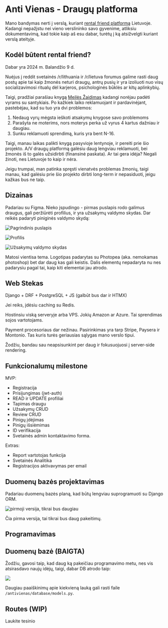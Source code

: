 # Anti Vienas - Draugų platforma

Mano bandymas nerti į verslą, kuriant [rental friend platformą](https://www.afar.com/magazine/the-incredibly-true-story-of-renting-a-friend-in-tokyo) Lietuvoje. Kadangi nepažįstu nei vieno verslininko savo gyvenime, atliksiu dokumentavimą, kad tokie kaip aš esu dabar, turėtų į ką atsižvelgti kuriant verslą ateityje.

## Kodėl būtent rental friend?

Dabar yra 2024 m. Balandžio 9 d. 

Nuėjus į reddit svetainės /r/lithuania ir /r/lietuva forumus galime rasti daug postų apie tai kaip žmonės neturi draugų, antrų pusių ir yra izoliuoti nuo visų socializavimosi ritualų dėl karjeros, psichologinės būklės ar kitų aplinkybių.

Taigi, pradžiai parašiau knygą [Meilės Žaidimas](https://www.meileszaidimas.lt/) kadangi norėjau padėti vyrams su santykiais. Po kažkiek laiko reklamuojant ir pardavinėjant, pastebėjau, kad su tuo yra dvi problemos: 

1) Nedaug vyrų mėgsta ieškoti atsakymų knygose savo problemoms
2) Parašyta ne moterims, nors moterys perka už vyrus 4 kartus dažniau ir daugiau.
3) Sunku reklamuoti sprendimą, kuris yra bent N-16.

Taigi, manau laikas palikti knygą pasyvioje lentynoje, ir pereiti prie šio projekto. A/V draugų platformą galėsiu daug lengviau reklamuoti, bei žmonės iš to galės užsidirbti (finansinė paskata). Ar tai gera idėja? Negali žinoti, nes Lietuvoje to kaip ir nėra.

Jeigu trumpai, man patinka spręsti vienatvės problemas žmonių, taigi manau, kad galėsiu prie šio projekto dirbti long-term ir nepasiduoti, jeigu kažkas bus ne taip.

## Dizainas

Padariau su Figma. Nieko įspudingo - pirmas puslapis rodo galimus draugus, gali peržiūrėti profilius, ir yra užsakymų valdymo skydas. Dar reikės padaryti piniginės valdymo skydą:

![Pagrindinis puslapis](/readme_assets/1.png)

![Profilis](/readme_assets/2.png)

![Užsakymų valdymo skydas](/readme_assets/3.png)

Matosi vientisa tema. Logotipas padarytas su Photopea (aka. nemokamas photoshop) bet dar daug kas gali keistis. Dalis elementų nepadaryta nu nes padarysiu pagal tai, kaip kiti elementai jau atrodo.

## Web Stekas

Django + DRF + PostgreSQL + JS (galbūt bus dar ir HTMX)

Jei reiks, įdėsiu caching su Redis.

Hostinsiu viską serveryje arba VPS. Jokių Amazon ar Azure. Tai sprendimas sojos vartotojams.

Payment procesoriaus dar nežinau. Pasirinkimas yra tarp Stripe, Paysera ir Montonio. Tas kuris turės geriausias sąlygas mano verslo tipui.

Žodžiu, bandau sau neapsisunkint per daug ir fokusuojuosi į server-side rendering.

## Funkcionalumų milestone

MVP:
* Registracija
* Prisijungimas (jwt-auth)
* READ ir UPDATE profiliai
* Tapimas draugu
* Užsakymų CRUD
* Review CRUD
* Pinigų įdėjimas
* Pinigų išsiėmimas
* ID verifikacija
* Svetainės admin kontaktavimo forma.

Extras:
* Report vartotojas funkcija
* Svetainės Analitika
* Registracijos aktivavymas per email

## Duomenų bazės projektavimas

Padariau duomenų bazės planą, kad būtų lengviau suprogramuoti su Django ORM.

![pirmoji versija, tikrai bus daugiau](/readme_assets/5.png)

Čia pirma versija, tai tikrai bus daug pakeitimų.

## Programavimas

## Duomenų bazė (BAIGTA)

Žodžiu, gavosi taip, kad daug ką pakeičiau programavimo metu, nes vis atsirasdavo naujų idėjų, taigi, dabar DB atrodo taip:

![](/readme_assets/db_stable_version.png)

Daugiau paaiškinimų apie kiekvieną lauką gali rasti faile `/antivienas/database/models.py`.

## Routes (WIP)

Laukite tesinio